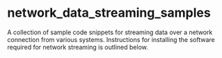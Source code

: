 # network_data_streaming_samples
A collection of sample code snippets for streaming data over a network connection from various
systems. Instructions for installing the software required for network streaming is outlined below.



